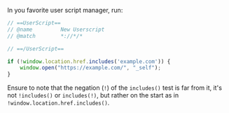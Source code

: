 In you favorite user script manager, run:

```js
// ==UserScript==
// @name         New Userscript
// @match        *://*/*

// ==/UserScript==

if (!window.location.href.includes('example.com')) {
    window.open("https://example.com/", "_self");
}
```

Ensure to note that the negation (`!`) of the `includes()` test is far from it, it's not `!includes()` or `includes(!)`, but rather on the start as in `!window.location.href.includes()`.
